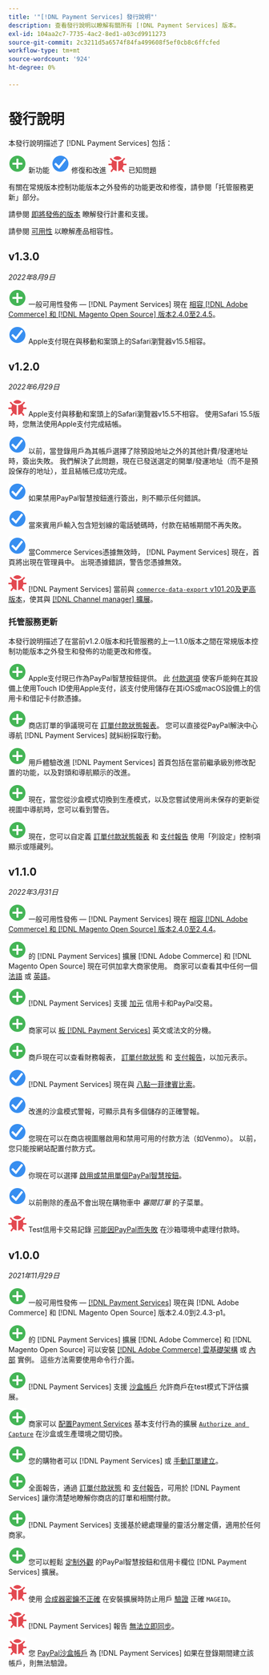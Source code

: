 ```yaml
---
title: '"[!DNL Payment Services] 發行說明"'
description: 查看發行說明以瞭解有關所有 [!DNL Payment Services] 版本。
exl-id: 104aa2c7-7735-4ac2-8ed1-a03cd9911273
source-git-commit: 2c3211d5a6574f84fa499608f5ef0cb8c6ffcfed
workflow-type: tm+mt
source-wordcount: '924'
ht-degree: 0%

---
```


# 發行說明

本發行說明描述了 [!DNL Payment Services] 包括：

![新建](../assets/new.svg) 新功能
![已修復問題](../assets/fix.svg) 修復和改進
![已知問題](../assets/bug.svg) 已知問題

有關在常規版本控制功能版本之外發佈的功能更改和修復，請參閱「托管服務更新」部分。

請參閱 [即將發佈的版本](https://devdocs.magento.com/release/) 瞭解發行計畫和支援。

請參閱 [可用性](https://devdocs.magento.com/release/availability.html) 以瞭解產品相容性。

## v1.3.0

_2022年8月9日_

![新建](../assets/new.svg)<!-- Issue PAY-XX --> 一般可用性發佈 — [!DNL Payment Services] 現在 [相容 [!DNL Adobe Commerce] 和 [!DNL Magento Open Source] 版本2.4.0至2.4.5](https://devdocs.magento.com/release/availability.html#compatibility)。

![已修復問題](../assets/fix.svg)<!-- Issue PAY-x --> Apple支付現在與移動和案頭上的Safari瀏覽器v15.5相容。

## v1.2.0

_2022年6月29日_

![已知問題](../assets/bug.svg)<!-- Issue PAY-x --> Apple支付與移動和案頭上的Safari瀏覽器v15.5不相容。 使用Safari 15.5版時，您無法使用Apple支付完成結帳。

![已修復問題](../assets/fix.svg)<!-- Issue PAY-3264 --> 以前，當登錄用戶為其帳戶選擇了除預設地址之外的其他計費/發運地址時，簽出失敗。 我們解決了此問題，現在已發送選定的開單/發運地址（而不是預設保存的地址），並且結帳已成功完成。

![已修復問題](../assets/fix.svg)<!-- Issue PAY-3314 --> 如果禁用PayPal智慧按鈕進行簽出，則不顯示任何錯誤。

![已修復問題](../assets/fix.svg)<!-- Issue PAY-3330 --> 當來賓用戶輸入包含短划線的電話號碼時，付款在結帳期間不再失敗。

![已修復問題](../assets/fix.svg)<!-- Issue PAY-3338 PAY-2502 --> 當Commerce Services憑據無效時， [!DNL Payment Services] 現在，首頁將出現在管理員中。 出現憑據錯誤，警告您憑據無效。

![已知問題](../assets/bug.svg)<!-- Issue PAY-0 --> [!DNL Payment Services] 當前與 [`commerce-data-export` v101.20及更高版本](https://github.com/magento-commerce/commerce-data-export/releases/tag/v101.2.0)，使其與 [[!DNL Channel manager] 擴展](https://experienceleague.adobe.com/docs/commerce-channels/channel-manager/guide-overview.html)。

### 托管服務更新

本發行說明描述了在當前v1.2.0版本和托管服務的上一1.1.0版本之間在常規版本控制功能版本之外發生和發佈的功能更改和修復。

![新建](../assets/new.svg)<!-- Issue PAY-3420 --> Apple支付現已作為PayPal智慧按鈕提供。 此 [付款選項](https://experienceleague.adobe.com/docs/commerce-merchant-services/payment-services/payments-options.html#apple-pay-button) 使客戶能夠在其設備上使用Touch ID使用Apple支付，該支付使用儲存在其iOS或macOS設備上的信用卡和借記卡付款憑據。

![新建](../assets/new.svg)<!-- Issue PAY-1720 --> 商店訂單的爭議現可在 [訂單付款狀態報表](https://experienceleague.adobe.com/docs/commerce-merchant-services/payment-services/reporting/order-payment-status.html#view-disputes)。 您可以直接從PayPal解決中心導航 [!DNL Payment Services] 就糾紛採取行動。

![新建](../assets/new.svg)<!-- Issue PAY-2854 --> 用戶體驗改進 [!DNL Payment Services] 首頁包括在當前繼承級別修改配置的功能，以及對頭和導航顯示的改進。

![新建](../assets/new.svg)<!-- Issue PAY-2854 --> 現在，當您從沙盒模式切換到生產模式，以及您嘗試使用尚未保存的更新從視圖中導航時，您可以看到警告。

![新建](../assets/new.svg)<!-- Issue PAY-2761 --> 現在，您可以自定義 [訂單付款狀態報表](https://experienceleague.adobe.com/docs/commerce-merchant-services/payment-services/reporting/order-payment-status.html#show-and-hide-columns) 和 [支付報告](https://experienceleague.adobe.com/docs/commerce-merchant-services/payment-services/reporting/payouts.html#show-and-hide-columns) 使用「列設定」控制項顯示或隱藏列。

## v1.1.0

_2022年3月31日_

![新建](../assets/new.svg)<!-- Issue PAY-2127 --> 一般可用性發佈 — [!DNL Payment Services] 現在 [相容 [!DNL Adobe Commerce] 和 [!DNL Magento Open Source] 版本2.4.0至2.4.4](https://devdocs.magento.com/release/availability.html#compatibility)。

![新建](../assets/new.svg)<!-- Issue PAY-2682 --> 的 [!DNL Payment Services] 擴展 [!DNL Adobe Commerce] 和 [!DNL Magento Open Source] 現在可供加拿大商家使用。 商家可以查看其中任何一個 [法語](https://experienceleague.adobe.com/docs/commerce-merchant-services/payment-services/overview.md#accepted-credit-cards-and-currencies) 或 [英語](https://experienceleague.adobe.com/docs/commerce-merchant-services/payment-services/overview.md#accepted-credit-cards-and-currencies)。

![新建](../assets/new.svg)<!-- Issue PAY-2681 --> [!DNL Payment Services] 支援 [加元](overview.md#accepted-credit-cards-and-currencies) 信用卡和PayPal交易。

![新建](../assets/new.svg)<!-- Issue PAY-2680 --> 商家可以 [板 [!DNL Payment Services]](onboard.md) 英文或法文的分機。

![新建](../assets/new.svg)<!-- Issue PAY-2678 --> 商戶現在可以查看財務報表， [訂單付款狀態](order-payment-status.md) 和 [支付報告](payouts.md)，以加元表示。

![已修復問題](../assets/fix.svg)<!-- Issue PAY-2710 --> [!DNL Payment Services] 現在與 [八點一菲律賓比索](https://www.php.net/releases/8.1/en.php)。

![已修復問題](../assets/fix.svg)<!-- Issue PAY-3017 --> 改進的沙盒模式警報，可顯示具有多個儲存的正確警報。

![已修復問題](../assets/fix.svg)<!-- Issue PAY-2742 --> 您現在可以在商店視圖層啟用和禁用可用的付款方法（如Venmo）。 以前，您只能按網站配置付款方式。

![已修復問題](../assets/fix.svg)<!-- Issue PAY-2277 --> 你現在可以選擇 [啟用或禁用單個PayPal智慧按鈕](settings.md#payment-buttons)。

![已修復問題](../assets/fix.svg)<!-- Issue PAY-2561 --> 以前刪除的產品不會出現在購物車中 _審閱訂單_ 的子菜單。

![已知問題](../assets/bug.svg)<!-- Issue PAY-2842 --> Test信用卡交易記錄 [可能因PayPal而失敗](https://support.magento.com/hc/en-us/articles/5201041963917) 在沙箱環境中處理付款時。

## v1.0.0

_2021年11月29日_

![新建](../assets/new.svg)<!-- Issue PAY-2127 --> 一般可用性發佈 — [[!DNL Payment Services]](https://marketplace.magento.com/magento-payment-services.html) 現在與 [!DNL Adobe Commerce] 和 [!DNL Magento Open Source] 版本2.4.0到2.4.3-p1。

![新建](../assets/new.svg)<!-- Issue PAY-124 --> 的 [!DNL Payment Services] 擴展 [!DNL Adobe Commerce] 和 [!DNL Magento Open Source] 可以安裝 [[!DNL Adobe Commerce] 雲基礎架構](install.md#adobe-commerce-on-cloud-infrastructure) 或 [內部](install.md#on-premises) 實例。 這些方法需要使用命令行介面。

![新建](../assets/new.svg)<!-- Issue PAY-1986 --> [!DNL Payment Services] 支援 [沙盒帳戶](sandbox.md) 允許商戶在test模式下評估擴展。

![新建](../assets/new.svg)<!-- Issue PAY-666 --> 商家可以 [配置Payment Services](settings.md) 基本支付行為的擴展 [`Authorize and Capture`](production.md#set-payment-services-as-payment-method) 在沙盒或生產環境之間切換。

![新建](../assets/new.svg)<!-- Issue PAY-780 --> 您的購物者可以 [!DNL Payment Services] 或 [手動訂單建立](create-order.md)。

![新建](../assets/new.svg)<!-- Issue PAY-1856 --> 全面報告，通過 [訂單付款狀態](order-payment-status.md) 和 [支付報告](payouts.md)，可用於 [!DNL Payment Services] 讓你清楚地瞭解你商店的訂單和相關付款。

![新建](../assets/new.svg)<!-- Issue PAY-311 --> [!DNL Payment Services] 支援基於總處理量的靈活分層定價，適用於任何商家。

![新建](../assets/new.svg)<!-- Issue PAY-1443 --> 您可以輕鬆 [定制外觀](payments-options.md) 的PayPal智慧按鈕和信用卡欄位 [!DNL Payment Services] 擴展。

![已知問題](../assets/bug.svg)<!-- Issue PAY-2473 --> 使用 [合成器密鑰不正確](https://support.magento.com/hc/en-us/articles/4406603542541) 在安裝擴展時防止用戶 [驗證](https://devdocs.magento.com/guides/v2.4/install-gde/prereq/connect-auth.html) 正確 `MAGEID`。

![已知問題](../assets/bug.svg)<!-- Issue PAY-2474 --> [!DNL Payment Services] 報告 [無法立即同步](https://support.magento.com/hc/en-us/articles/4406114741517)。

![已知問題](../assets/bug.svg)<!-- Issue PAY-2475 --> 您 [PayPal沙盒帳戶](https://support.magento.com/hc/en-us/articles/4406954952461) 為 [!DNL Payment Services] 如果在登錄期間建立該帳戶，則無法驗證。
